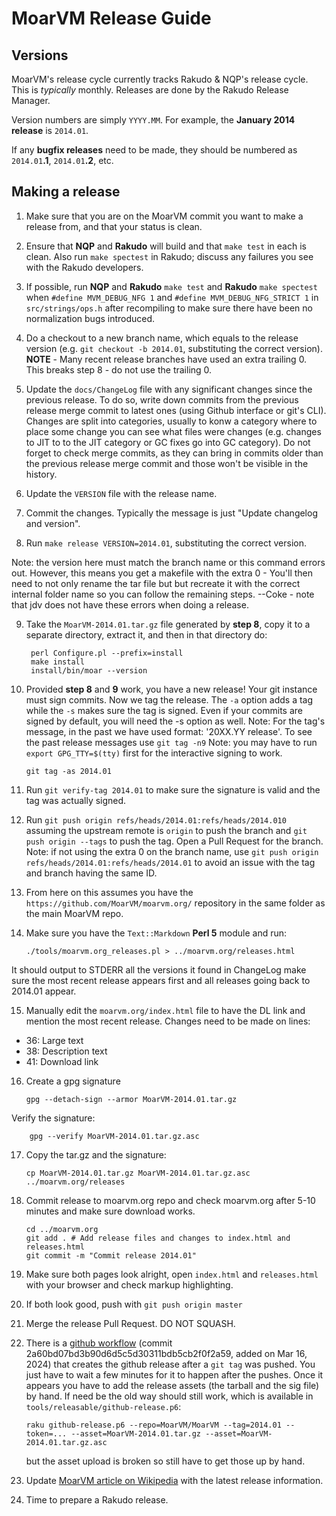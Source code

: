# MoarVM Release Guide

## Versions

MoarVM's release cycle currently tracks Rakudo & NQP's release cycle. This is
*typically* monthly. Releases are done by the Rakudo Release Manager.

Version numbers are simply `YYYY.MM`. For example, the **January 2014 release** is
`2014.01`.

If any **bugfix releases** need to
be made, they should be numbered as `2014.01`**.1**, `2014.01`**.2**, etc.

## Making a release

1. Make sure that you are on the MoarVM commit you want to make a release
   from, and that your status is clean.

2. Ensure that **NQP** and **Rakudo** will build and that `make test` in each is
   clean. Also run `make spectest` in Rakudo; discuss any failures you see
   with the Rakudo developers.

3. If possible, run **NQP** and **Rakudo** `make test` and **Rakudo** `make spectest` when
   `#define MVM_DEBUG_NFG 1` and `#define MVM_DEBUG_NFG_STRICT 1` in `src/strings/ops.h`
   after recompiling to make sure there have been no normalization bugs
   introduced.

4. Do a checkout to a new branch name, which equals to the release version
   (e.g. `git checkout -b 2014.01`, substituting the correct version).
   **NOTE** - Many recent release branches have used an extra trailing 0.
   This breaks step 8 - do not use the trailing 0.

5. Update the `docs/ChangeLog` file with any significant changes since the previous release.
   To do so, write down commits from the previous release merge commit to latest ones (using
   Github interface or git's CLI). Changes are split into categories, usually to konw
   a category where to place some change you can see what files were changes (e.g. changes
   to JIT to to the JIT category or GC fixes go into GC category).
   Do not forget to check merge commits, as they can bring in commits older than the previous
   release merge commit and those won't be visible in the history.

6. Update the `VERSION` file with the release name.

7. Commit the changes.  Typically the message is just "Update changelog and
   version".

8. Run `make release VERSION=2014.01`, substituting the correct version.

Note:
the version here must match the branch name or this command errors out. However, this means
you get a makefile with the extra 0 - You'll then need to not only rename the tar file but 
but recreate it with the correct internal folder name so you can follow the remaining steps.
--Coke - note that jdv does not have these errors when doing a release.

9. Take the `MoarVM-2014.01.tar.gz` file generated by **step 8**, copy it to a separate directory,
   extract it, and then in that directory do:

        perl Configure.pl --prefix=install
        make install
        install/bin/moar --version

10. Provided **step 8** and **9** work, you have a new release! Your git instance must
    sign commits. Now we tag the release. The `-a` option adds a tag while
    the `-s` makes sure the tag is signed. Even if your commits are signed by default,
    you will need the -s option as well.
    Note: For the tag's message, in the past we have used format:
    '20XX.YY release'. To see the past release messages use `git tag -n9`
    Note: you may have to run `export GPG_TTY=$(tty)` first for the interactive signing to work.

        git tag -as 2014.01

11. Run `git verify-tag 2014.01` to make sure the signature is valid and the tag
    was actually signed.

12. Run `git push origin refs/heads/2014.01:refs/heads/2014.010` assuming
    the upstream remote is `origin` to push the branch and `git push origin --tags`
    to push the tag. Open a Pull Request for the branch. Note: if not using the extra 0
    on the branch name, use `git push origin refs/heads/2014.01:refs/heads/2014.01` to
    avoid an issue with the tag and branch having the same ID.

13. From here on this assumes you have the `https://github.com/MoarVM/moarvm.org/` repository
    in the same folder as the main MoarVM repo.

14. Make sure you have the `Text::Markdown` **Perl 5** module and run:

        ./tools/moarvm.org_releases.pl > ../moarvm.org/releases.html

   It should output to STDERR all the versions it found in ChangeLog make sure
   the most recent release appears first and all releases going back to 2014.01
   appear.

15. Manually edit the `moarvm.org/index.html` file to have the DL link and mention the most
    recent release.
    Changes need to be made on lines:
  - 36: Large text
  - 38: Description text
  - 41: Download link

16. Create a gpg signature

        gpg --detach-sign --armor MoarVM-2014.01.tar.gz

   Verify the signature:

        gpg --verify MoarVM-2014.01.tar.gz.asc

17. Copy the tar.gz and the signature:

        cp MoarVM-2014.01.tar.gz MoarVM-2014.01.tar.gz.asc ../moarvm.org/releases

18. Commit release to moarvm.org repo and check moarvm.org after 5-10 minutes and
    make sure download works.

        cd ../moarvm.org
        git add . # Add release files and changes to index.html and releases.html
        git commit -m "Commit release 2014.01"

19. Make sure both pages look alright, open `index.html` and `releases.html` with
    your browser and check markup highlighting.

20. If both look good, push with `git push origin master`

21. Merge the release Pull Request. DO NOT SQUASH.

22. There is a [github workflow](.github/workflows/build_release.yml) (commit 2a60bd07bd3b90d6d5c5d30311bdb5cb2f0f2a59, added on Mar 16, 2024) that creates the github
    release after a `git tag` was pushed.  You just have to wait a few minutes for it to happen after the
    pushes.  Once it appears you have to add the release assets (the tarball and
    the sig file) by hand.  If need be the old way should still work, which is available in `tools/releasable/github-release.p6`:

        raku github-release.p6 --repo=MoarVM/MoarVM --tag=2014.01 --token=... --asset=MoarVM-2014.01.tar.gz --asset=MoarVM-2014.01.tar.gz.asc

    but the asset upload is broken so still have to get those up by hand.

23. Update [MoarVM article on Wikipedia](https://en.wikipedia.org/wiki/MoarVM) with the latest release information.

24. Time to prepare a Rakudo release.
